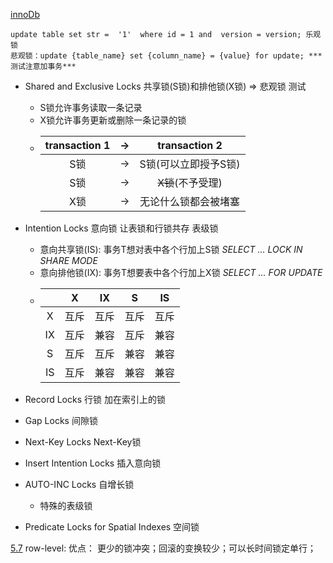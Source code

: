 [innoDb](https://www.docs4dev.com/docs/zh/mysql/5.7/reference/innodb-locking.html)
```
update table set str =  '1'  where id = 1 and  version = version; 乐观锁
悲观锁：update {table_name} set {column_name} = {value} for update; ***测试注意加事务***
```
+ Shared and Exclusive Locks 共享锁(S锁)和排他锁(X锁) => 悲观锁 测试
    + S锁允许事务读取一条记录
    + X锁允许事务更新或删除一条记录的锁
    + |transaction 1|→|transaction 2|
      |:---:|:---:|:---:|
      |S锁|→|S锁(可以立即授予S锁)|
      |S锁|→|~~X锁~~(不予受理)|
      |X锁|→|无论什么锁都会被堵塞|
+ Intention Locks 意向锁 让表锁和行锁共存 表级锁
    + 意向共享锁(IS): 事务T想对表中各个行加上S锁 *SELECT ... LOCK IN SHARE MODE*
    + 意向排他锁(IX): 事务T想要表中各个行加上X锁 *SELECT ... FOR UPDATE*
    + |     |X    |	IX  |S    |IS   |
      |:---:|:---:|:---:|:---:|:---:|
      |X    |互斥 |互斥 |互斥 |互斥|
      |IX   |互斥 |兼容 |互斥 |兼容|
      |S    |互斥 |互斥 |兼容 |兼容|
      |IS   |互斥 |兼容 |兼容 |兼容|

+ Record Locks 行锁 加在索引上的锁

+ Gap Locks 间隙锁

+ Next-Key Locks Next-Key锁

+ Insert Intention Locks 插入意向锁

+ AUTO-INC Locks 自增长锁 
    + 特殊的表级锁
+ Predicate Locks for Spatial Indexes 空间锁












[5.7](https://dev.mysql.com/doc/refman/5.7/en/internal-locking.html)
row-level: 
    优点： 更少的锁冲突；回滚的变换较少；可以长时间锁定单行；
